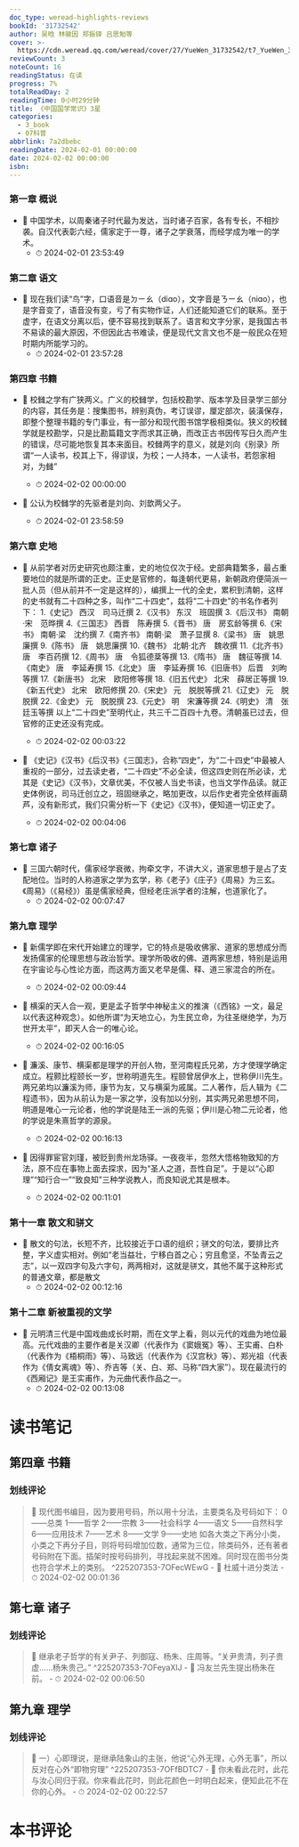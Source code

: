 ```yaml
---
doc_type: weread-highlights-reviews
bookId: '31732542'
author: 吴晗 林徽因 郑振铎 吕思勉等
cover: >-
  https://cdn.weread.qq.com/weread/cover/27/YueWen_31732542/t7_YueWen_31732542.jpg
reviewCount: 3
noteCount: 16
readingStatus: 在读
progress: 7%
totalReadDay: 2
readingTime: 0小时29分钟
title: 《中国国学常识》3星
categories:
  - 3_book
  - 07科普
abbrlink: 7a2dbebc
readingDate: 2024-02-01 00:00:00
date: 2024-02-02 00:00:00
isbn:
---
```


### 第一章 概说


- 📌 中国学术，以周秦诸子时代最为发达，当时诸子百家，各有专长，不相抄袭。自汉代表彰六经，儒家定于一尊，诸子之学衰落，而经学成为唯一的学术。 
    - ⏱ 2024-02-01 23:53:49 
### 第二章 语文


- 📌 现在我们读“鸟”字，口语音是ㄉㄧㄠ（diɑo），文字音是ㄋㄧㄠ（niɑo），也是字音变了，语音没有变，亏了有实物作证，人们还能知道它们的联系。至于虚字，在语文分离以后，便不容易找到联系了。语言和文字分家，是我国古书不易读的最大原因，不但因此古书难读，便是现代文言文也不是一般民众在短时期内所能学习的。 
    - ⏱ 2024-02-01 23:57:28 
### 第四章 书籍


- 📌 校雠之学有广狭两义。广义的校雠学，包括校勘学、版本学及目录学三部分的内容，其任务是：搜集图书，辨别真伪，考订误谬，厘定部次，装潢保存，即整个整理书籍的专门事业，有一部分和现代图书馆学极相类似。狭义的校雠学就是校勘学，只是比勘篇籍文字而求其正确，而改正古书因传写日久而产生的错误，尽可能地恢复其本来面目。校雠两字的意义，就是刘向《别录》所谓“一人读书，校其上下，得谬误，为校；一人持本，一人读书，若怨家相对，为雠” 
    - ⏱ 2024-02-02 00:00:00 

- 📌 公认为校雠学的先驱者是刘向、刘歆两父子。 
    - ⏱ 2024-02-01 23:58:59 

### 第六章 史地


- 📌 从前学者对历史研究也颇注重，史的地位仅次于经。史部典籍繁多，最占重要地位的就是所谓的正史。正史是官修的，每逢朝代更易，新朝政府便简派一批人员（但从前并不一定是这样的），编撰上一代的全史，累积到清朝，这样的史书就有二十四种之多，叫作“二十四史”，兹将“二十四史”的书名作者列下：
1.《史记》 西汉　司马迁撰
2.《汉书》 东汉　班固撰
3.《后汉书》 南朝·宋　范晔撰
4.《三国志》 西晋　陈寿撰
5.《晋书》 唐　房玄龄等撰
6.《宋书》 南朝·梁　沈约撰
7.《南齐书》 南朝·梁　萧子显撰
8.《梁书》 唐　姚思廉撰
9.《陈书》 唐　姚思廉撰
10.《魏书》 北朝·北齐　魏收撰
11.《北齐书》 唐　李百药撰
12.《周书》 唐　令狐德棻等撰
13.《隋书》 唐　魏征等撰
14.《南史》 唐　李延寿撰
15.《北史》 唐　李延寿撰
16.《旧唐书》 后晋　刘昫等撰
17.《新唐书》 北宋　欧阳修等撰
18.《旧五代史》 北宋　薛居正等撰
19.《新五代史》 北宋　欧阳修撰
20.《宋史》 元　脱脱等撰
21.《辽史》 元　脱脱撰
22.《金史》 元　脱脱撰
23.《元史》 明　宋濂等撰
24.《明史》 清　张廷玉等撰
以上“二十四史”至明代止，共三千二百四十九卷。清朝虽已过去，但官修的正史还没有完成。 
    - ⏱ 2024-02-02 00:03:22 

- 📌 《史记》《汉书》《后汉书》《三国志》，合称“四史”，为“二十四史”中最被人重视的一部分，过去读史者，“二十四史”不必全读，但这四史则在所必读，尤其是《史记》《汉书》，文章优美，不仅被人当史书读，也当文学作品读。就正史体例说，司马迁创立之，班固继承之，略加更改，以后作史者完全依样画葫芦，没有新形式，我们只需分析一下《史记》《汉书》，便知道一切正史了。 
    - ⏱ 2024-02-02 00:04:06 
### 第七章 诸子

 

- 📌 三国六朝时代，儒家经学衰微，拘牵文字，不讲大义，道家思想于是占了支配地位。当时的人称道家之学为玄学，称《老子》《庄子》《周易》为三玄。《周易》（《易经》）虽是儒家经典，但经老庄派学者的注解，也道家化了。 
    - ⏱ 2024-02-02 00:07:47 
### 第九章 理学


- 📌 新儒学即在宋代开始建立的理学，它的特点是吸收佛家、道家的思想成分而发扬儒家的伦理思想与政治哲学。理学所吸收的佛、道两家思想，特别是运用在宇宙论与心性论方面，而这两方面又老早是儒、释、道三家混合的所在。 
    - ⏱ 2024-02-02 00:09:44 

- 📌 横渠的天人合一观，更是孟子哲学中神秘主义的推演（《西铭》一文，最足以代表这种观念）。如他所谓“为天地立心，为生民立命，为往圣继绝学，为万世开太平”，即天人合一的唯心论。 
    - ⏱ 2024-02-02 00:16:05 

- 📌 濂溪、康节、横渠都是理学的开创人物，至河南程氏兄弟，方才使理学确定成立。程颢比程颐长一岁，世称明道先生。程颐曾居伊水上，世称伊川先生。两兄弟均以濂溪为师，康节为友，又与横渠为戚属。二人著作，后人辑为《二程遗书》，因为从前认为是一家之学，没有加以分别，其实两兄弟思想不同，明道是唯心一元论者，他的学说是陆王一派的先驱；伊川是心物二元论者，他的学说是朱熹哲学的源泉。 
    - ⏱ 2024-02-02 00:16:13 

- 📌 因得罪宦官刘瑾，被贬到贵州龙场驿。一夜夜半，忽然大悟格物致知的方法，原不应在事物上面去探求，因为“圣人之道，吾性自足”。于是以“心即理”“知行合一”“致良知”三种学说教人，而良知说尤其是根本。 
    - ⏱ 2024-02-02 00:11:01 

### 第十一章 散文和骈文


- 📌 散文的句法，长短不齐，比较接近于口语的组织；骈文的句法，要排比齐整，字义虚实相对。例如“老当益壮，宁移白首之心；穷且愈坚，不坠青云之志”，以一双四字句及六字句，两两相对，这就是骈文，其他不属于这种形式的普通文章，都是散文 
    - ⏱ 2024-02-02 00:12:16 
### 第十二章 新被重视的文学


- 📌 元明清三代是中国戏曲成长时期，而在文学上看，则以元代的戏曲为地位最高。元代戏曲的主要作者是关汉卿（代表作为《窦娥冤》等）、王实甫、白朴（代表作为《梧桐雨》等）、马致远（代表作为《汉宫秋》等）、郑光祖（代表作为《倩女离魂》等）、乔吉等（关、白、郑、马称“四大家”）。现在最流行的《西厢记》是王实甫作，为元曲代表作品之一。 
    - ⏱ 2024-02-02 00:13:08 

# 读书笔记

## 第四章 书籍

### 划线评论
> 📌 现代图书编目，因为要用号码，所以用十分法，主要类名及号码如下：
0——总类 1——哲学 2——宗教
3——社会科学 4——语文 5——自然科学
6——应用技术 7——艺术 8——文学
9——史地
如各大类之下再分小类，小类之下再分子目，则将号码增加位数，通常为三位，除类码外，还有著者号码附在下面。插架时按号码排列，寻找起来就不困难。同时现在图书分类也符合学术上的类别。  ^225207353-7OFecWEwG
    - 💭 杜威十进分类法
    - ⏱ 2024-02-02 00:01:36

## 第七章 诸子

### 划线评论
> 📌 继承老子哲学的有关尹子、列御寇、杨朱、庄周等。“关尹贵清，列子贵虚……杨朱贵己。”  ^225207353-7OFeyaXlJ
    - 💭 冯友兰先生提出杨朱在前。
    - ⏱ 2024-02-02 00:06:50

## 第九章 理学

### 划线评论
> 📌 一）心即理说，是继承陆象山的主张，他说“心外无理，心外无事”，所以反对在心外“即物穷理”  ^225207353-7OFfBDTC7
    - 💭 你未看此花时，此花与汝心同归于寂。你来看此花时，则此花颜色一时明白起来，便知此花不在你的心外。
    - ⏱ 2024-02-02 00:22:57


# 本书评论
